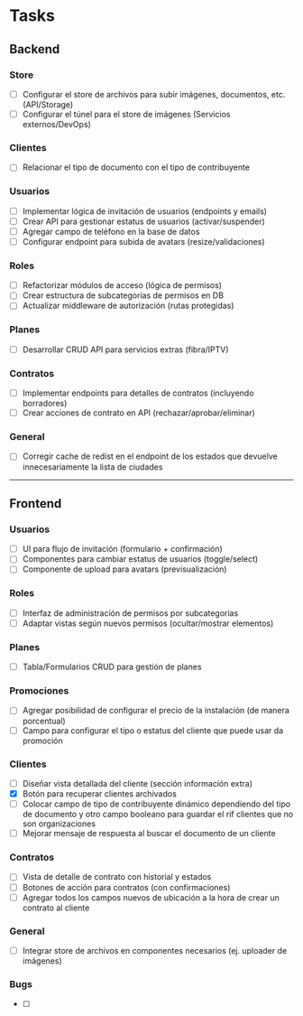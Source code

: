 
# Tasks

## Backend

### Store
- [ ] Configurar el store de archivos para subir imágenes, documentos, etc. (API/Storage)
- [ ] Configurar el túnel para el store de imágenes (Servicios externos/DevOps)

### Clientes
- [ ] Relacionar el tipo de documento con el tipo de contribuyente
### Usuarios
- [ ] Implementar lógica de invitación de usuarios (endpoints y emails)
- [ ] Crear API para gestionar estatus de usuarios (activar/suspender)
- [ ] Agregar campo de teléfono en la base de datos
- [ ] Configurar endpoint para subida de avatars (resize/validaciones)

### Roles
- [ ] Refactorizar módulos de acceso (lógica de permisos)
- [ ] Crear estructura de subcategorías de permisos en DB
- [ ] Actualizar middleware de autorización (rutas protegidas)

### Planes
- [ ] Desarrollar CRUD API para servicios extras (fibra/IPTV)

### Contratos
- [ ] Implementar endpoints para detalles de contratos (incluyendo borradores)
- [ ] Crear acciones de contrato en API (rechazar/aprobar/eliminar)

### General

- [ ] Corregir cache de redist en el endpoint de los estados que devuelve innecesariamente la lista de ciudades
---

## Frontend

### Usuarios
- [ ] UI para flujo de invitación (formulario + confirmación)
- [ ] Componentes para cambiar estatus de usuarios (toggle/select)
- [ ] Componente de upload para avatars (previsualización)

### Roles
- [ ] Interfaz de administración de permisos por subcategorías
- [ ] Adaptar vistas según nuevos permisos (ocultar/mostrar elementos)

### Planes
- [ ] Tabla/Formularios CRUD para gestión de planes
### Promociones
- [ ] Agregar posibilidad de configurar el precio de la instalación (de manera porcentual)
- [ ] Campo para configurar el  tipo o estatus del cliente que puede usar da promoción
### Clientes
- [ ] Diseñar vista detallada del cliente (sección información extra)
- [x] Botón para recuperar clientes archivados
- [ ] Colocar campo de tipo de contribuyente dinámico dependiendo del tipo de documento y otro campo booleano para guardar el rif clientes que no son organizaciones
- [ ] Mejorar mensaje de respuesta al buscar el documento de un cliente

### Contratos
- [ ] Vista de detalle de contrato con historial y estados
- [ ] Botones de acción para contratos (con confirmaciones)
- [ ] Agregar todos los campos nuevos de ubicación a la hora de crear un contrato al cliente

### General
- [ ] Integrar store de archivos en componentes necesarios (ej. uploader de imágenes)

### Bugs
- [ ] 